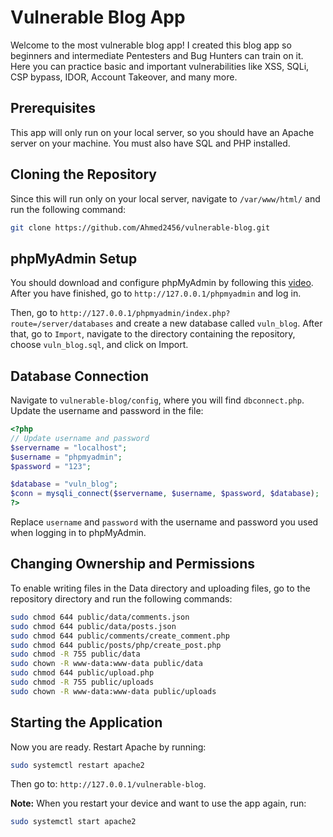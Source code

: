 # Vulnerable Blog App
Welcome to the most vulnerable blog app!
I created this blog app so beginners and intermediate Pentesters and Bug Hunters can train on it. Here you can practice basic and important vulnerabilities like XSS, SQLi, CSP bypass, IDOR, Account Takeover, and many more.

## Prerequisites
This app will only run on your local server, so you should have an Apache server on your machine. You must also have SQL and PHP installed.

## Cloning the Repository
Since this will run only on your local server, navigate to `/var/www/html/` and run the following command:
```bash
git clone https://github.com/Ahmed2456/vulnerable-blog.git
```

## phpMyAdmin Setup
You should download and configure phpMyAdmin by following this [video](https://www.youtube.com/watch?v=65BpgWHNJUk). After you have finished, go to `http://127.0.0.1/phpmyadmin` and log in.

Then, go to `http://127.0.0.1/phpmyadmin/index.php?route=/server/databases` and create a new database called `vuln_blog`. After that, go to `Import`, navigate to the directory containing the repository, choose `vuln_blog.sql`, and click on Import.

## Database Connection
Navigate to `vulnerable-blog/config`, where you will find `dbconnect.php`. Update the username and password in the file:
```php
<?php
// Update username and password
$servername = "localhost";
$username = "phpmyadmin";
$password = "123";

$database = "vuln_blog";
$conn = mysqli_connect($servername, $username, $password, $database);
?>
```

Replace `username` and `password` with the username and password you used when logging in to phpMyAdmin.

## Changing Ownership and Permissions
To enable writing files in the Data directory and uploading files, go to the repository directory and run the following commands:
```bash
sudo chmod 644 public/data/comments.json
sudo chmod 644 public/data/posts.json
sudo chmod 644 public/comments/create_comment.php
sudo chmod 644 public/posts/php/create_post.php
sudo chmod -R 755 public/data
sudo chown -R www-data:www-data public/data
sudo chmod 644 public/upload.php
sudo chmod -R 755 public/uploads
sudo chown -R www-data:www-data public/uploads
```

## Starting the Application
Now you are ready. Restart Apache by running:
```bash
sudo systemctl restart apache2
```
Then go to: `http://127.0.0.1/vulnerable-blog`.

**Note:** When you restart your device and want to use the app again, run:
```bash
sudo systemctl start apache2
```
